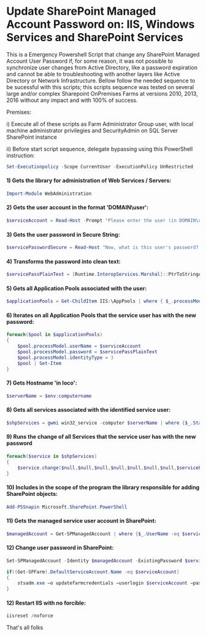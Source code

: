 # Update SharePoint Managed Account Password on: IIS, Windows Services and SharePoint Services
This is a Emergency Powershell Script that change any SharePoint Managed Account User Password if, for some reason, it was not possible to synchronize user changes from Active Directory, like a password expiration and cannot be able to troubleshooting with another layers like Active Directory or Network Infrastructure.
Bellow follow the needed sequence to be sucessful with this scripts; this scripts sequence was tested on several large and/or complex Sharepoint OnPremises Farms at versions 2010, 2013, 2016 without any impact and with 100% of success.

Premises:

i) Execute all of these scripts as Farm Administrator Group user, with local machine administrator privilegies and SecurityAdmin on SQL Server SharePoint instance

ii) Before start script sequence, delegate bypassing using this PowerShell instruction:

```powershell
Set-Executionpolicy -Scope CurrentUser -ExecutionPolicy UnRestricted
```


#### 1) Gets the library for administration of Web Services / Servers:
```powershell
Import-Module WebAdministration
```


#### 2) Gets the user account in the format 'DOMAIN\user':
```powershell
$serviceAccount = Read-Host -Prompt "Please enter the user (in DOMAIN\username format)."
```

#### 3) Gets the user password in Secure String:
```powershell
$servicePasswordSecure = Read-Host "Now, what is this user's password? Please enter (this field will be encrypted)." -AsSecureString
```

#### 4) Transforms the password into clean text:
```powershell
$servicePassPlainText = [Runtime.InteropServices.Marshal]::PtrToStringAuto([Runtime.InteropServices.Marshal]::SecureStringToBSTR($servicePasswordSecure))
```

#### 5) Gets all Application Pools associated with the user:
```powershell
$applicationPools = Get-ChildItem IIS:\AppPools | where { $_.processModel.userName -eq $serviceAccount }
```

#### 6) Iterates on all Application Pools that the service user has with the new password:
```powershell
foreach($pool in $applicationPools)
{
    $pool.processModel.userName = $serviceAccount
    $pool.processModel.password = $servicePassPlainText
    $pool.processModel.identityType = 3
    $pool | Set-Item
}
```

#### 7) Gets Hostname 'in loco':
```powershell
$serverName = $env:computername
```

#### 8) Gets all services associated with the identified service user:
```powershell
$shpServices = gwmi win32_service -computer $serverName | where {$_.StartName -eq $serviceAccount}
```

#### 9) Runs the change of all Services that the service user has with the new password
```powershell
foreach($service in $shpServices)
{
	$service.change($null,$null,$null,$null,$null,$null,$null,$servicePassPlainText)
}
```

#### 10) Includes in the scope of the program the library responsible for adding SharePoint objects:
```powershell
Add-PSSnapin Microsoft.SharePoint.PowerShell
```

#### 11) Gets the managed service user account in SharePoint:
```powershell
$managedAccount = Get-SPManagedAccount | where {$_.UserName -eq $serviceAccount}
```

#### 12) Change user password in SharePoint:
```powershell
Set-SPManagedAccount -Identity $managedAccount -ExistingPassword $servicePasswordSecure –UseExistingPassword $true

if((Get-SPFarm).DefaultServiceAccount.Name -eq $serviceAccount)
{
	stsadm.exe –o updatefarmcredentials –userlogin $serviceAccount –password $servicePassPlainText
}
```

#### 12) Restart IIS with no forcible:
```powershell
iisreset /noforce
```

That's all folks
